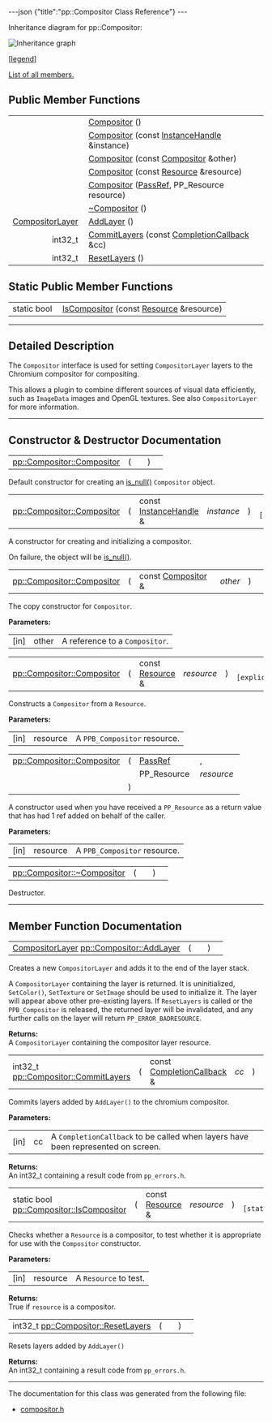 ---json {"title":"pp::Compositor Class Reference"} ---

Inheritance diagram for pp::Compositor:

![Inheritance graph](/docs/native-client/pepper_stable/cpp/classpp_1_1_compositor__inherit__graph.png)

<span class="legend">\[[legend](/docs/native-client/pepper_stable/cpp/graph_legend/)\]</span>

[List of all members.](/docs/native-client/pepper_stable/cpp/classpp_1_1_compositor-members/)

Public Member Functions
-----------------------

<table><tbody><tr class="odd"><td style="text-align: right;"> </td><td><a href="/docs/native-client/pepper_stable/cpp/classpp_1_1_compositor#abe16adaeaac2569518d28e070ce487b2" class="el">Compositor</a> ()</td></tr><tr class="even"><td style="text-align: right;"> </td><td><a href="/docs/native-client/pepper_stable/cpp/classpp_1_1_compositor#a0dc88d1d68ca2ab34f0c8ffa1a0b2f4b" class="el">Compositor</a> (const <a href="/docs/native-client/pepper_stable/cpp/classpp_1_1_instance_handle/" class="el">InstanceHandle</a> &amp;instance)</td></tr><tr class="odd"><td style="text-align: right;"> </td><td><a href="/docs/native-client/pepper_stable/cpp/classpp_1_1_compositor#a30abcad5657f2b7779c20764f9026460" class="el">Compositor</a> (const <a href="/docs/native-client/pepper_stable/cpp/classpp_1_1_compositor/" class="el">Compositor</a> &amp;other)</td></tr><tr class="even"><td style="text-align: right;"> </td><td><a href="/docs/native-client/pepper_stable/cpp/classpp_1_1_compositor#ad1130a511519ff5a5bc7bfae44cb0b6d" class="el">Compositor</a> (const <a href="/docs/native-client/pepper_stable/cpp/classpp_1_1_resource/" class="el">Resource</a> &amp;resource)</td></tr><tr class="odd"><td style="text-align: right;"> </td><td><a href="/docs/native-client/pepper_stable/cpp/classpp_1_1_compositor#a43e403e54998200768d198ae95571461" class="el">Compositor</a> (<a href="/docs/native-client/pepper_stable/cpp/namespacepp#a339083c1beec620267bf8b3c55decaa5" class="el">PassRef</a>, PP_Resource resource)</td></tr><tr class="even"><td style="text-align: right;"> </td><td><a href="/docs/native-client/pepper_stable/cpp/classpp_1_1_compositor#abf2a4c7ef3a0a727d1b80a5cd2f39729" class="el">~Compositor</a> ()</td></tr><tr class="odd"><td style="text-align: right;"><a href="/docs/native-client/pepper_stable/cpp/classpp_1_1_compositor_layer/" class="el">CompositorLayer</a> </td><td><a href="/docs/native-client/pepper_stable/cpp/classpp_1_1_compositor#adddfb226d04f6169def30afe3639c15d" class="el">AddLayer</a> ()</td></tr><tr class="even"><td style="text-align: right;">int32_t </td><td><a href="/docs/native-client/pepper_stable/cpp/classpp_1_1_compositor#ad9171e29e89900cccd7c10cc4654cae1" class="el">CommitLayers</a> (const <a href="/docs/native-client/pepper_stable/cpp/classpp_1_1_completion_callback/" class="el">CompletionCallback</a> &amp;cc)</td></tr><tr class="odd"><td style="text-align: right;">int32_t </td><td><a href="/docs/native-client/pepper_stable/cpp/classpp_1_1_compositor#a178daa26f7dd593a6905235fa840d54b" class="el">ResetLayers</a> ()</td></tr></tbody></table>

Static Public Member Functions
------------------------------

<table><tbody><tr class="odd"><td style="text-align: right;">static bool </td><td><a href="/docs/native-client/pepper_stable/cpp/classpp_1_1_compositor#ab699455da240e4a7ed01740b4c05d81f" class="el">IsCompositor</a> (const <a href="/docs/native-client/pepper_stable/cpp/classpp_1_1_resource/" class="el">Resource</a> &amp;resource)</td></tr></tbody></table>

------------------------------------------------------------------------

<span id="details" class="anchor" style="margin: 0;"></span>

Detailed Description
--------------------

The `Compositor` interface is used for setting `CompositorLayer` layers to the Chromium compositor for compositing.

This allows a plugin to combine different sources of visual data efficiently, such as `ImageData` images and OpenGL textures. See also `CompositorLayer` for more information.

------------------------------------------------------------------------

Constructor & Destructor Documentation
--------------------------------------

<span id="abe16adaeaac2569518d28e070ce487b2" class="anchor" style="margin: 0;"></span>

<table><tbody><tr class="odd"><td><a href="/docs/native-client/pepper_stable/cpp/classpp_1_1_compositor#abe16adaeaac2569518d28e070ce487b2" class="el">pp::Compositor::Compositor</a></td><td>(</td><td></td><td>)</td><td></td></tr></tbody></table>

Default constructor for creating an <a href="/docs/native-client/pepper_stable/cpp/classpp_1_1_resource#a859068e34cdc2dc0b78754c255323aa9" class="el" title="This functions determines if this resource is invalid or uninitialized.">is_null()</a> `Compositor` object.

<span id="a0dc88d1d68ca2ab34f0c8ffa1a0b2f4b" class="anchor" style="margin: 0;"></span>

<table><tbody><tr class="odd"><td><a href="/docs/native-client/pepper_stable/cpp/classpp_1_1_compositor#abe16adaeaac2569518d28e070ce487b2" class="el">pp::Compositor::Compositor</a></td><td>(</td><td>const <a href="/docs/native-client/pepper_stable/cpp/classpp_1_1_instance_handle/" class="el">InstanceHandle</a> &amp; </td><td><em>instance</em></td><td>)</td><td><code> [explicit]</code></td></tr></tbody></table>

A constructor for creating and initializing a compositor.

On failure, the object will be <a href="/docs/native-client/pepper_stable/cpp/classpp_1_1_resource#a859068e34cdc2dc0b78754c255323aa9" class="el" title="This functions determines if this resource is invalid or uninitialized.">is_null()</a>.

<span id="a30abcad5657f2b7779c20764f9026460" class="anchor" style="margin: 0;"></span>

<table><tbody><tr class="odd"><td><a href="/docs/native-client/pepper_stable/cpp/classpp_1_1_compositor#abe16adaeaac2569518d28e070ce487b2" class="el">pp::Compositor::Compositor</a></td><td>(</td><td>const <a href="/docs/native-client/pepper_stable/cpp/classpp_1_1_compositor/" class="el">Compositor</a> &amp; </td><td><em>other</em></td><td>)</td><td></td></tr></tbody></table>

The copy constructor for `Compositor`.

**Parameters:**  
<table><tbody><tr class="odd"><td>[in]</td><td>other</td><td>A reference to a <code>Compositor</code>.</td></tr></tbody></table>

<span id="ad1130a511519ff5a5bc7bfae44cb0b6d" class="anchor" style="margin: 0;"></span>

<table><tbody><tr class="odd"><td><a href="/docs/native-client/pepper_stable/cpp/classpp_1_1_compositor#abe16adaeaac2569518d28e070ce487b2" class="el">pp::Compositor::Compositor</a></td><td>(</td><td>const <a href="/docs/native-client/pepper_stable/cpp/classpp_1_1_resource/" class="el">Resource</a> &amp; </td><td><em>resource</em></td><td>)</td><td><code> [explicit]</code></td></tr></tbody></table>

Constructs a `Compositor` from a `Resource`.

**Parameters:**  
<table><tbody><tr class="odd"><td>[in]</td><td>resource</td><td>A <code>PPB_Compositor</code> resource.</td></tr></tbody></table>

<span id="a43e403e54998200768d198ae95571461" class="anchor" style="margin: 0;"></span>

<table><tbody><tr class="odd"><td><a href="/docs/native-client/pepper_stable/cpp/classpp_1_1_compositor#abe16adaeaac2569518d28e070ce487b2" class="el">pp::Compositor::Compositor</a></td><td>(</td><td><a href="/docs/native-client/pepper_stable/cpp/namespacepp#a339083c1beec620267bf8b3c55decaa5" class="el">PassRef</a> </td><td>,</td></tr><tr class="even"><td></td><td></td><td>PP_Resource </td><td><em>resource</em> </td></tr><tr class="odd"><td></td><td>)</td><td></td><td></td></tr></tbody></table>

A constructor used when you have received a `PP_Resource` as a return value that has had 1 ref added on behalf of the caller.

**Parameters:**  
<table><tbody><tr class="odd"><td>[in]</td><td>resource</td><td>A <code>PPB_Compositor</code> resource.</td></tr></tbody></table>

<span id="abf2a4c7ef3a0a727d1b80a5cd2f39729" class="anchor" style="margin: 0;"></span>

<table><tbody><tr class="odd"><td><a href="/docs/native-client/pepper_stable/cpp/classpp_1_1_compositor#abf2a4c7ef3a0a727d1b80a5cd2f39729" class="el">pp::Compositor::~Compositor</a></td><td>(</td><td></td><td>)</td><td></td></tr></tbody></table>

Destructor.

------------------------------------------------------------------------

Member Function Documentation
-----------------------------

<span id="adddfb226d04f6169def30afe3639c15d" class="anchor" style="margin: 0;"></span>

<table><tbody><tr class="odd"><td><a href="/docs/native-client/pepper_stable/cpp/classpp_1_1_compositor_layer/" class="el">CompositorLayer</a> <a href="/docs/native-client/pepper_stable/cpp/classpp_1_1_compositor#adddfb226d04f6169def30afe3639c15d" class="el">pp::Compositor::AddLayer</a></td><td>(</td><td></td><td>)</td><td></td></tr></tbody></table>

Creates a new `CompositorLayer` and adds it to the end of the layer stack.

A `CompositorLayer` containing the layer is returned. It is uninitialized, `SetColor()`, `SetTexture` or `SetImage` should be used to initialize it. The layer will appear above other pre-existing layers. If `ResetLayers` is called or the `PPB_Compositor` is released, the returned layer will be invalidated, and any further calls on the layer will return `PP_ERROR_BADRESOURCE`.

**Returns:**  
A `CompositorLayer` containing the compositor layer resource.

<span id="ad9171e29e89900cccd7c10cc4654cae1" class="anchor" style="margin: 0;"></span>

<table><tbody><tr class="odd"><td>int32_t <a href="/docs/native-client/pepper_stable/cpp/classpp_1_1_compositor#ad9171e29e89900cccd7c10cc4654cae1" class="el">pp::Compositor::CommitLayers</a></td><td>(</td><td>const <a href="/docs/native-client/pepper_stable/cpp/classpp_1_1_completion_callback/" class="el">CompletionCallback</a> &amp; </td><td><em>cc</em></td><td>)</td><td></td></tr></tbody></table>

Commits layers added by `AddLayer()` to the chromium compositor.

**Parameters:**  
<table><tbody><tr class="odd"><td>[in]</td><td>cc</td><td>A <code>CompletionCallback</code> to be called when layers have been represented on screen.</td></tr></tbody></table>

<!-- -->

**Returns:**  
An int32\_t containing a result code from `pp_errors.h`.

<span id="ab699455da240e4a7ed01740b4c05d81f" class="anchor" style="margin: 0;"></span>

<table><tbody><tr class="odd"><td>static bool <a href="/docs/native-client/pepper_stable/cpp/classpp_1_1_compositor#ab699455da240e4a7ed01740b4c05d81f" class="el">pp::Compositor::IsCompositor</a></td><td>(</td><td>const <a href="/docs/native-client/pepper_stable/cpp/classpp_1_1_resource/" class="el">Resource</a> &amp; </td><td><em>resource</em></td><td>)</td><td><code> [static]</code></td></tr></tbody></table>

Checks whether a `Resource` is a compositor, to test whether it is appropriate for use with the `Compositor` constructor.

**Parameters:**  
<table><tbody><tr class="odd"><td>[in]</td><td>resource</td><td>A <code>Resource</code> to test.</td></tr></tbody></table>

<!-- -->

**Returns:**  
True if `resource` is a compositor.

<span id="a178daa26f7dd593a6905235fa840d54b" class="anchor" style="margin: 0;"></span>

<table><tbody><tr class="odd"><td>int32_t <a href="/docs/native-client/pepper_stable/cpp/classpp_1_1_compositor#a178daa26f7dd593a6905235fa840d54b" class="el">pp::Compositor::ResetLayers</a></td><td>(</td><td></td><td>)</td><td></td></tr></tbody></table>

Resets layers added by `AddLayer()`

**Returns:**  
An int32\_t containing a result code from `pp_errors.h`.

------------------------------------------------------------------------

The documentation for this class was generated from the following file:

-   <a href="/docs/native-client/pepper_stable/cpp/compositor_8h/" class="el">compositor.h</a>

